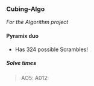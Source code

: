 ### Cubing-Algo
_For the Algorithm project_

#### Pyramix duo

* Has 324 possible Scrambles!

##### Solve times

>  AO5: 
>  A012: 







